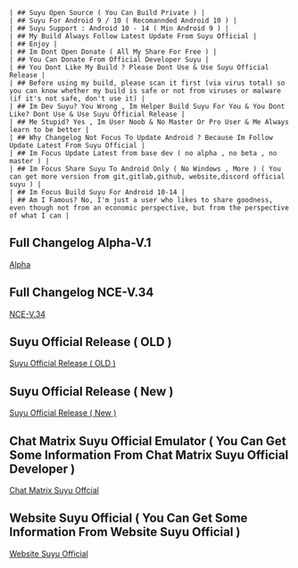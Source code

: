~~~
| ## Suyu Open Source ( You Can Build Private ) |
| ## Suyu For Android 9 / 10 ( Recomannded Android 10 ) |
| ## Suyu Support : Android 10 - 14 ( Min Android 9 ) |
| ## My Build Always Follow Latest Update From Suyu Official |
| ## Enjoy |
| ## Im Dont Open Donate ( All My Share For Free ) |
| ## You Can Donate From Official Developer Suyu |
| ## You Dont Like My Build ? Please Dont Use & Use Suyu Official Release |
| ## Before using my build, please scan it first (via virus total) so you can know whether my build is safe or not from viruses or malware (if it's not safe, don't use it) |
| ## Im Dev Suyu? You Wrong , Im Helper Build Suyu For You & You Dont Like? Dont Use & Use Suyu Official Release |
| ## Me Stupid? Yes , Im User Noob & No Master Or Pro User & Me Always learn to be better |
| ## Why Changelog Not Focus To Update Android ? Because Im Follow Update Latest From Suyu Official |
| ## Im Focus Update Latest from base dev ( no alpha , no beta , no master ) |
| ## Im Focus Share Suyu To Android Only ( No Windows , More ) ( You can get more version from git,gitlab,github, website,discord official suyu ) |
| ## Im Focus Build Suyu For Android 10-14 |
| ## Am I Famous? No, I'm just a user who likes to share goodness, even though not from an economic perspective, but from the perspective of what I can |
~~~


## Full Changelog Alpha-V.1 ##
[Alpha](https://github.com/XForYouX/Suyu-Android-9/releases/tag/Alpha-V.1)

## Full Changelog NCE-V.34 ##
[NCE-V.34](https://github.com/XForYouX/Suyu-Android-9/releases/tag/NCE-V.34)

## Suyu Official Release  ( OLD )
[Suyu Official Release ( OLD )](https://gitlab.com/suyu-emu/suyu-releases/-/tree/master)

## Suyu Official Release ( New )
[Suyu Official Release ( New )](https://git.suyu.dev/suyu/suyu/releases/)

## Chat Matrix Suyu Official Emulator ( You Can Get Some Information From Chat Matrix Suyu Official Developer )
[Chat Matrix Suyu Offcial](https://discord.gg/suyu)

## Website Suyu Official ( You Can Get Some Information From Website Suyu Official )
[Website Suyu Official](https://suyu.dev)
